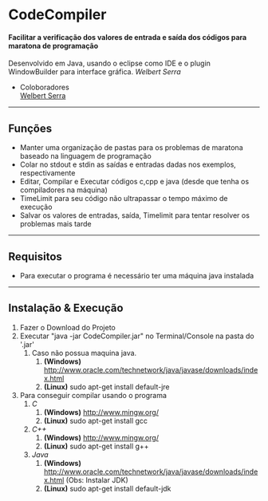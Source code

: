 > 
# CodeCompiler
#### Facilitar a verificação dos valores de entrada e saída dos códigos para maratona de programação
Desenvolvido em Java, usando o eclipse como IDE e o plugin WindowBuilder para interface gráfica.
_Welbert Serra_
>
* Coloboradores <br>
 [Welbert Serra](https://github.com/welbert)

***

## Funções
* Manter uma organização de pastas para os problemas de maratona baseado na linguagem de programação
* Colar no stdout e stdin as saídas e entradas dadas nos exemplos, respectivamente
* Editar, Compilar e Executar códigos c,cpp e java (desde que tenha os compiladores na máquina)
* TimeLimit para seu código não ultrapassar o tempo máximo de execução
* Salvar os valores de entradas, saída, Timelimit para tentar resolver os problemas mais tarde

***

## Requisitos
* Para executar o programa  é necessário ter uma máquina java instalada

***

## Instalação & Execução
1. Fazer o Download do Projeto
2. Executar "java -jar CodeCompiler.jar" no Terminal/Console na pasta do '.jar'
	1. Caso não possua maquina java. 
		1. **(Windows)** http://www.oracle.com/technetwork/java/javase/downloads/index.html
		2. **(Linux)** sudo apt-get install default-jre
3. Para conseguir compilar usando o programa
	1. _C_
 		1. **(Windows)** http://www.mingw.org/
		2. **(Linux)** sudo apt-get install gcc
	2. _C++_
 		1. **(Windows)** http://www.mingw.org/
		2. **(Linux)** sudo apt-get install g++
	2. _Java_
 		1. **(Windows)** http://www.oracle.com/technetwork/java/javase/downloads/index.html (Obs: Instalar JDK)
		2. **(Linux)** sudo apt-get install default-jdk

	

